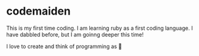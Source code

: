 # codemaiden

This is my first time coding. I am learning ruby as a first coding language. I have dabbled before, but I am goinng deeper this time!

I love to create and think of programming as :art:
